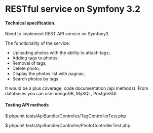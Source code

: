 RESTful service on Symfony 3.2
=========

<h4>Technical specification.</h4>
 
Need to implement REST API service on Symfony3

The functionality of the service:
- Uploading photos with the ability to attach tags;
- Adding tags to photos;
- Removal of tags;
- Delete photo;
- Display the photos list with pagnac;
- Search photos by tags.

It would be a plus coverage, code documentation (api methods). From databases you can use mongoDB, MySQL, PostgreSQL.


<h4>Testing API methods</h4>
 
 $ phpunit tests/ApiBundle/Controller/TagControllerTest.php
 
 $ phpunit tests/ApiBundle/Controller/PhotoControllerTest.php
 